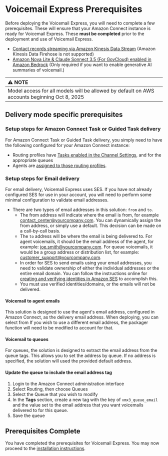 # Voicemail Express Prerequisites
Before deploying the Voicemail Express, you will need to complete a few prerequisites. These will ensure that your Amazon Connect instance is ready for Voicemail Express. These **must be completed** prior to the deployment and use of Voicemail Express.

-  [Contact records streaming via Amazon Kinesis Data Stream](https://docs.aws.amazon.com/connect/latest/adminguide/data-streaming.html) (Amazon Kinesis Data Firehose is not supported)
-  [Amazon Nova Lite & Claude Sonnect 3.5 (For GovCloud) enabled in Amazon Bedrock](https://docs.aws.amazon.com/bedrock/latest/userguide/model-access-modify.html) (Only required if you want to enable generative AI summaries of voicemail.)

| :warning: NOTE         |
| :--------------------------- |
| Model access for all models will be allowed by default on AWS accounts beginning Oct 8, 2025|

## Delivery mode specific prerequisites
### Setup steps for Amazon Connect Task or Guided Task delivery
For Amazon Connect Task or Guided Task delivery, you simply need to have the following configured for your Amazon Connect instance:
-  Routing profiles have [Tasks enabled in the Channel Settings](https://docs.aws.amazon.com/connect/latest/adminguide/routing-profiles.html), and for the appropriate queues
-  Agents are [assigned to those routing profiles](https://docs.aws.amazon.com/connect/latest/adminguide/configure-agents.html).

### Setup steps for Email delivery
For email delivery, Voicemail Express uses SES. If you have not already configured SES for use in your account, you will need to perform some minimal configuration to validate email addresses. 

-  There are two types of email addresses in this solution: `from` and `to`. 
   -  The from address will indicate where the email is from, for example contact_center@yourcompany.com. You can dynamically assign the from address, or simply use a default. This decision can be made on a call-by-call basis. 
   -  The `to` address will be where the email is being delivered to. For agent voicemails, it should be the email address of the agent, for example: joe.smith@yourcompany.com. For queue voicemails, it would be a group address or distribution list, for example: customer_support@yourcompany.com. 
   -  In order for SES to send emails using your email addresses, you need to validate ownership of either the individual addresses or the entire email domain. You can follow the instructions online for [creating and verifying identities in Amazon SES](https://docs.aws.amazon.com/ses/latest/dg/creating-identities.html) to accomplish this. 
   -  You must use verified identities/domains, or the emails will not be delivered.

#### Voicemail to agent emails
This solution is designed to use the agent's email address, configured in Amazon Connect, as the delivery email address. When deploying, you can select from If you wish to use a different email address, the packager function will need to be modified to account for that. 

#### Voicemail to queues
For queues, the solution is designed to extract the email address from the queue tags. This allows you to set the address by queue. If no address is specified, the solution will used the provided default address.

#### Update the queue to include the email address tag
1.  Login to the Amazon Connect administration interface
1.  Select Routing, then choose Queues
1.  Select the Queue that you wish to modify
1.  In the **Tags** section, create a new tag with the key of `vmx3_queue_email` and the value set to the email address that you want voicemails delivered to for this queue.
1.  Save the queue

## Prerequisites Complete
You have completed the prerequisites for Voicemail Express. You may now proceed to the [installation instructions](vmx_installation_instructions.md).
